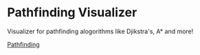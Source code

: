 # Pathfinding Visualizer
Visualizer for pathfinding alogorithms like Djikstra's, A* and more!

<a href="https://honzaap.github.io/Pathfinding">Pathfinding</a>
